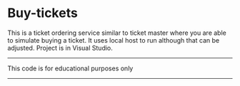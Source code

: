 # Buy-tickets
This is a ticket ordering service similar to ticket master where you are able to simulate buying a ticket. It uses local host to run although that can be adjusted. Project is in Visual Studio.

_______________________________________________________________________________________________________________________________________________________________
This code is for educational purposes only
__________________________________________________________________________________________________________________________
